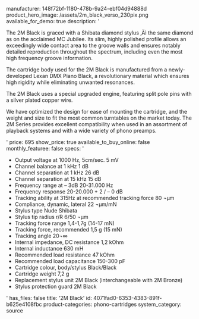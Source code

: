 manufacturer: 148f72bf-1180-478b-9a24-ebf04d94888d
product_hero_image: /assets/2m_black_verso_230pix.png
available_for_demo: true
description: '<p>The 2M Black is graced with a Shibata diamond stylus ‚Äì the same diamond as on the acclaimed MC Jubilee. Its slim, highly polished profile allows an exceedingly wide contact area to the groove walls and ensures notably detailed reproduction throughout the spectrum, including even the most high frequency groove information.</p><p>The cartridge body used for the 2M Black is manufactured from a newly-developed Lexan DMX Piano Black, a revolutionary material which ensures high rigidity while eliminating unwanted resonances.</p><p>The 2M Black uses a special upgraded engine, featuring split pole pins with a silver plated copper wire.</p><p>We have optimized the design for ease of mounting the cartridge, and the weight and size to fit the most common turntables on the market today. The 2M Series provides excellent compatibility when used in an assortment of playback systems and with a wide variety of phono preamps.</p>'
price: 695
show_price: true
available_to_buy_online: false
monthly_featuree: false
specs: '<ul><li>Output voltage at 1000 Hz, 5cm/sec. 5 mV</li><li>Channel balance at 1 kHz 1 dB</li><li>Channel separation at 1 kHz 26 dB</li><li>Channel separation at 15 kHz 15 dB</li><li>Frequency range at – 3dB 20-31.000 Hz</li><li>Frequency response 20-20.000 + 2 / – 0 dB</li><li>Tracking ability at 315Hz at recommended tracking force 80 ¬µm</li><li>Compliance, dynamic, lateral 22 ¬µm/mN</li><li>Stylus type Nude Shibata</li><li>Stylus tip radius r/R 6/50 ¬µm</li><li>Tracking force range 1,4-1,7g (14-17 mN)</li><li>Tracking force, recommended 1,5 g (15 mN)</li><li>Tracking angle 20¬∞</li><li>Internal impedance, DC resistance 1,2 kOhm</li><li>Internal inductance 630 mH</li><li>Recommended load resistance 47 kOhm</li><li>Recommended load capacitance 150-300 pF</li><li>Cartridge colour, body/stylus Black/Black</li><li>Cartridge weight 7,2 g</li><li>Replacement stylus unit 2M Black (interchangeable with 2M Bronze)</li><li>Stylus protection guard 2M Black&nbsp;&nbsp;</li></ul>'
has_files: false
title: '2M Black'
id: 4071fad0-6353-4383-891f-b625e4108fbc
product-categories: phono-cartridges
system_category: source
